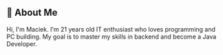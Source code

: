 ## 🚀 About Me
Hi, I'm Maciek. I'm 21 years old IT enthusiast who loves programming and PC building.
My goal is to master my skills in backend and become a Java Developer.
